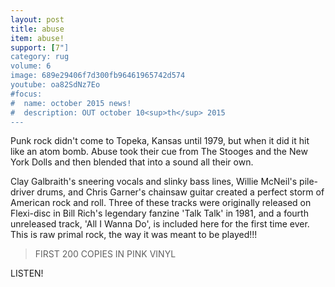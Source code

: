 ```yaml
---
layout: post
title: abuse
item: abuse!
support: [7"]
category: rug
volume: 6
image: 689e29406f7d300fb96461965742d574
youtube: oa82SdNz7Eo
#focus:
#  name: october 2015 news!
#  description: OUT october 10<sup>th</sup> 2015
---
```


Punk rock didn't come to Topeka, Kansas until 1979, but when it did it hit like an atom bomb. Abuse took their cue from The Stooges and the New York Dolls and then blended that into a sound all their own.  

Clay Galbraith's sneering vocals and slinky bass lines, Willie McNeil's pile-driver drums, and Chris Garner's chainsaw guitar created a perfect storm of American rock and roll. Three of these tracks were originally released on Flexi-disc in Bill Rich's legendary fanzine 'Talk Talk' in 1981, and a fourth unreleased track, 'All I Wanna Do', is included here for the first time ever. This is raw primal rock, the way it was meant to be played!!!

> FIRST 200 COPIES IN <span class="pink">PINK</span> VINYL

LISTEN!

